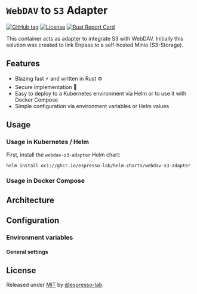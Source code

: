 # `WebDAV` to `S3` Adapter

[![GitHub tag](https://img.shields.io/github/tag/espresso-lab/webdav-s3-adapter?include_prereleases=&sort=semver&color=blue)](https://github.com/espresso-lab/webdav-s3-adapter/tags/)
[![License](https://img.shields.io/badge/License-MIT-blue)](#license)
[![Rust Report Card](https://rust-reportcard.xuri.me/badge/github.com/espresso-lab/webdav-s3-adapter)](https://rust-reportcard.xuri.me/report/github.com/espresso-lab/webdav-s3-adapter)

This container acts as adapter to integrate S3 with WebDAV. Initially this solution was created to link Enpass to a self-hosted Minio (S3-Storage).

## Features

- Blazing fast ⚡️ and written in Rust ⚙️
- Secure implementation 🔐
- Easy to deploy to a Kubernetes environment via Helm or to use it with Docker Compose
- Simple configuration via environment variables or Helm values

## Usage

### Usage in Kubernetes / Helm

First, install the `webdav-s3-adapter` Helm chart:

```
helm install oci://ghcr.io/espresso-lab/helm-charts/webdav-s3-adapter
```

### Usage in Docker Compose

## Architecture

## Configuration

### Environment variables

#### General settings

## License

Released under [MIT](/LICENSE) by [@espresso-lab](https://github.com/espresso-lab).
